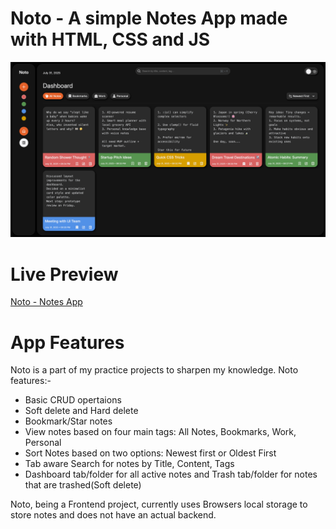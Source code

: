 # Noto - A simple Notes App made with HTML, CSS and JS  

![Design preview for Noto notes app](./assets/Noto-dark.png)  

# Live Preview  
[Noto - Notes App](https://prateek1789.github.io/Notes-App/) 

# App Features

Noto is a part of my practice projects to sharpen my knowledge. Noto features:-
- Basic CRUD opertaions   
- Soft delete and Hard delete   
- Bookmark/Star notes   
- View notes based on four main tags: All Notes, Bookmarks, Work, Personal  
- Sort Notes based on two options: Newest first or Oldest First    
- Tab aware Search for notes by Title, Content, Tags    
- Dashboard tab/folder for all active notes and Trash tab/folder for notes that are trashed(Soft delete)    

Noto, being a Frontend project, currently uses Browsers local storage to store notes and does not have an actual backend.
